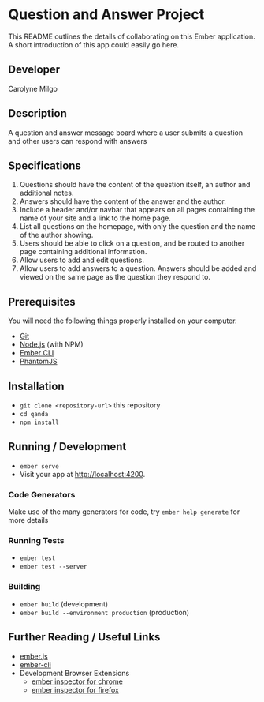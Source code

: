 # Question and Answer Project

This README outlines the details of collaborating on this Ember application.
A short introduction of this app could easily go here.
## Developer

Carolyne Milgo
## Description
A question and answer message board where a user submits a question and other users can respond with answers

## Specifications
1. Questions should have the content of the question itself, an author and additional notes.
2. Answers should have the content of the answer and the author.
3. Include a header and/or navbar that appears on all pages containing the name of your site and a link to the home page.
4. List all questions on the homepage, with only the question and the name of the author showing.
5. Users should be able to click on a question, and be routed to another page containing additional information.
6. Allow users to add and edit questions.
7. Allow users to add answers to a question. Answers should be added and viewed on the same page as the question they respond to.

## Prerequisites

You will need the following things properly installed on your computer.

* [Git](https://git-scm.com/)
* [Node.js](https://nodejs.org/) (with NPM)
* [Ember CLI](https://ember-cli.com/)
* [PhantomJS](http://phantomjs.org/)

## Installation

* `git clone <repository-url>` this repository
* `cd qanda`
* `npm install`

## Running / Development

* `ember serve`
* Visit your app at [http://localhost:4200](http://localhost:4200).

### Code Generators

Make use of the many generators for code, try `ember help generate` for more details

### Running Tests

* `ember test`
* `ember test --server`

### Building

* `ember build` (development)
* `ember build --environment production` (production)

## Further Reading / Useful Links

* [ember.js](http://emberjs.com/)
* [ember-cli](https://ember-cli.com/)
* Development Browser Extensions
  * [ember inspector for chrome](https://chrome.google.com/webstore/detail/ember-inspector/bmdblncegkenkacieihfhpjfppoconhi)
  * [ember inspector for firefox](https://addons.mozilla.org/en-US/firefox/addon/ember-inspector/)
